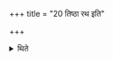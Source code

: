 +++
title = "20 तिष्ठा रथ इति"

+++

<details><summary>थिते</summary>

तिष्ठा रथ इति सारथिम् २०
</details>
